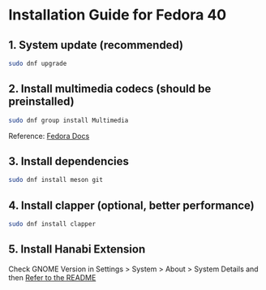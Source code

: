 # Installation Guide for Fedora 40

## 1. System update (recommended)

```bash
sudo dnf upgrade
```

## 2. Install multimedia codecs (should be preinstalled)

```bash
sudo dnf group install Multimedia
```

Reference: [Fedora Docs](https://docs.fedoraproject.org/en-US/quick-docs/installing-plugins-for-playing-movies-and-music/)

## 3. Install dependencies

```bash
sudo dnf install meson git
```

## 4. Install clapper (optional, better performance)

```bash
sudo dnf install clapper
```

## 5. Install Hanabi Extension

Check GNOME Version in Settings > System > About > System Details and then [Refer to the README](https://github.com/jeffshee/gnome-ext-hanabi)
